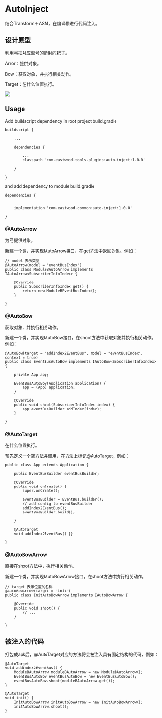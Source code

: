 # AutoInject
结合Transform＋ASM，在编译期进行代码注入。

## 设计原型
利用弓把对应型号的箭射向耙子。

Arror：提供对象。

Bow：获取对象，并执行相关动作。

Target：在什么位置执行。


<img src='https://github.com/EastWoodYang/AutoInject/blob/master/picture/1.png'/>


## Usage

Add buildscript dependency in root project build.gradle

    buildscript {
        
        ... 
        
        dependencies {
     
            ...
            classpath 'com.eastwood.tools.plugins:auto-inject:1.0.0'
            
        }
        
    }

and add dependency to module build.gradle

    dependencies {
     
        ...
        implementation 'com.eastwood.common:auto-inject:1.0.0'
         
    }

### @AutoArrow
为弓提供对象。

新建一个类，并实现IAutoArrow接口，在get方法中返回对象。例如：

    // model 表示类型
    @AutoArrow(model = "eventBusIndex")
    public class ModuleBAutoArrow implements IAutoArrow<SubscriberInfoIndex> {
     
        @Override
        public SubscriberInfoIndex get() {
            return new ModuleBEventBusIndex();
        }
     
    }

### @AutoBow
获取对象，并执行相关动作。

新建一个类，并实现IAutoBow接口，在shoot方法中获取对象并执行相关动作。例如：


    @AutoBow(target = "addIndex2EventBus", model = "eventBusIndex", context = true)
    public class EventBusAutoBow implements IAutoBow<SubscriberInfoIndex> {
     
        private App app;
     
        EventBusAutoBow(Application application) {
            app = (App) application;
        }
     
        @Override
        public void shoot(SubscriberInfoIndex index) {
            app.eventBusBuilder.addIndex(index);
        }
     
    }

### @AutoTarget
在什么位置执行。

预先定义一个空方法并调用，在方法上标记@AutoTarget，例如：


    public class App extends Application {
     
        public EventBusBuilder eventBusBuilder;
     
        @Override
        public void onCreate() {
            super.onCreate();
     
            eventBusBuilder = EventBus.builder();
            // add config to eventBusBuilder
            addIndex2EventBus();
            eventBusBuilder.build();
    
        }
     
        @AutoTarget
        void addIndex2EventBus() {}
    
    }

### @AutoBowArrow
直接在shoot方法中，执行相关动作。

新建一个类，并实现IAutoBowArrow接口，在shoot方法中执行相关动作。

    // target 表示位置的名称
    @AutoBowArrow(target = "init")
    public class InitAutoBowArrow implements IAutoBowArrow {

        @Override
        public void shoot() {
            // ...
        }

    }

## 被注入的代码
打包成apk后，@AutoTarget对应的方法将会被注入具有固定结构的代码，例如：

    @AutoTarget
    void addIndex2EventBus() {
        ModuleBAutoArrow moduleBAutoArrow = new ModuleBAutoArrow();
        EventBusAutoBow eventBusAutoBow = new EventBusAutoBow();
        eventBusAutoBow.shoot(moduleBAutoArrow.get());
    }
     
    @AutoTarget
    void init() {
        InitAutoBowArrow initAutoBowArrow = new InitAutoBowArrow();
        initAutoBowArrow.shoot();
    }

